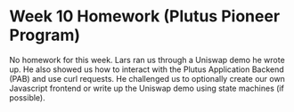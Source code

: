 # Week 10 Homework (Plutus Pioneer Program)

No homework for this week. Lars ran us through a Uniswap demo he wrote up. He also showed us how to interact with the Plutus Application Backend (PAB) and use curl requests. He challenged us to optionally create our own Javascript frontend or write up the Uniswap demo using state machines (if possible).
